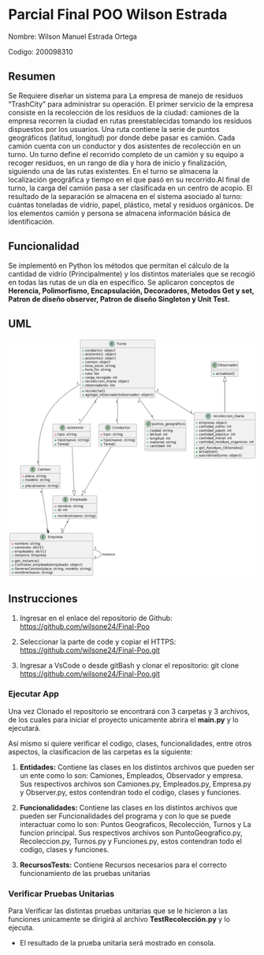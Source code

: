 # **Parcial Final  POO Wilson Estrada**
Nombre: Wilson Manuel Estrada Ortega

Codigo: 200098310
## **Resumen**
Se Requiere diseñar un sistema para La empresa de manejo de residuos “TrashCity” para administrar su operación. El primer servicio de la empresa consiste en la recolección de los residuos de la ciudad: camiones de la empresa recorren la ciudad en rutas preestablecidas tomando los residuos dispuestos por los usuarios. Una ruta contiene la serie de puntos geográficos (latitud, longitud) por donde debe pasar es camión. Cada camión cuenta con un conductor y dos asistentes de recolección en un turno. Un turno define el recorrido completo de un camión y su equipo a recoger residuos, en un rango de día y hora de inicio y finalización, siguiendo una de las rutas existentes. En el turno se almacena la localización geográfica y tiempo en el que pasó en su recorrido.Al final de turno, la carga del camión pasa a ser clasificada en un centro de acopio. El resultado de la separación se almacena en el sistema asociado al turno: cuántas toneladas de vidrio, papel, plástico, metal y residuos orgánicos. De los elementos camión y persona se almacena información básica de identificación. 


## **Funcionalidad**
Se implementó en Python los métodos que permitan el cálculo de la cantidad de vidrio (Principalmente) y los distintos materiales que se recogió en todas las rutas de un día en específico. Se aplicaron conceptos de **Herencia, Polimorfismo, Encapsulación, Decoradores, Metodos Get y set, Patron de diseño observer, Patron de diseño Singleton y Unit Test.**

## **UML**

![](https://github.com/wilsone24/Final-Poo/blob/main/UML.png)

## **Instrucciones**
1. Ingresar en el enlace del repositorio de Github: https://github.com/wilsone24/Final-Poo

2. Seleccionar la parte de code y copiar el HTTPS: https://github.com/wilsone24/Final-Poo.git

3. Ingresar a VsCode o desde gitBash y clonar el repositorio: git clone https://github.com/wilsone24/Final-Poo.git

### **Ejecutar App**

Una vez Clonado el repositorio se encontrará con 3 carpetas y 3 archivos, de los cuales para iniciar el proyecto unicamente abrira el **main.py** y lo ejecutará.

Así mismo si quiere verificar el codigo, clases, funcionalidades, entre otros aspectos, la clasificacion de las carpetas es la siguiente:

1. **Entidades:** Contiene las clases en los distintos archivos que pueden ser un ente como lo son: Camiones, Empleados, Observador y empresa. Sus respectivos archivos son Camiones.py, Empleados.py, Empresa.py y Observer.py, estos contendran todo el codigo, clases y funciones.

2. **Funcionalidades:** Contiene las clases en los distintos archivos que pueden ser Funcionalidades del programa  y con lo que se puede interactuar como lo son: Puntos Geograficos, Recolección, Turnos y La funcion principal. Sus respectivos archivos son PuntoGeografico.py, Recoleccion.py, Turnos.py y Funciones.py, estos contendran todo el codigo, clases y funciones.

2. **RecursosTests:** Contiene Recursos necesarios para el correcto funcionamiento de las pruebas unitarias

### **Verificar Pruebas Unitarias**
Para Verificar las distintas pruebas unitarias que se le hicieron a las funciones unicamente se dirigirá al archivo **TestRecolección.py** y lo ejecuta.

* El resultado de la prueba unitaria será mostrado en consola.
